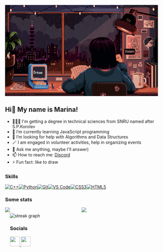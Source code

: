 <div align="center">
<img img height="300" width="600" src="https://github.com/NozdryakovaMarina/nozdryakovamarina/blob/main/assets/header.gif" alt="Title image">
</div>

## Hi👋 My name is Marina!

- 👨🏻‍💻 I'm getting a degree in technical sciences from SNRU named after S.P.Korolev 
- 🌱 I’m currently learning JavaScript programming
- 🤔 I’m looking for help with Algorithms and Data Structures
- 🪄 I am engaged in volunteer activities, help in organizing events
- 💬 Ask me anything, maybe I'll answer)
- 📫 How to reach me: [Discord](https://discord.com/users/nomaari)
- ⚡ Fun fact: like to draw

### Skills

<p align="left"> <a href="https://docs.microsoft.com/en-us/cpp/?view=msvc-170" target="_blank" rel="noreferrer"><img src="https://raw.githubusercontent.com/danielcranney/readme-generator/main/public/icons/skills/cplusplus-colored.svg" width="36" height="36" alt="C++" /></a><a href="https://www.python.org/" target="_blank" rel="noreferrer"><img src="https://raw.githubusercontent.com/danielcranney/readme-generator/main/public/icons/skills/python-colored.svg" width="36" height="36" alt="Python" /></a><a href="https://git-scm.com/" target="_blank" rel="noreferrer"><img src="https://raw.githubusercontent.com/danielcranney/readme-generator/main/public/icons/skills/git-colored.svg" width="36" height="36" alt="Git" /></a><a href="https://code.visualstudio.com/" target="_blank" rel="noreferrer"><img src="https://raw.githubusercontent.com/danielcranney/readme-generator/main/public/icons/skills/visualstudiocode.svg" width="36" height="36" alt="VS Code" /></a><a href="https://www.w3.org/TR/CSS/#css" target="_blank" rel="noreferrer"><img src="https://raw.githubusercontent.com/danielcranney/readme-generator/main/public/icons/skills/css3-colored.svg" width="36" height="36" alt="CSS3" /></a><a href="https://developer.mozilla.org/en-US/docs/Glossary/HTML5" target="_blank" rel="noreferrer"><img src="https://raw.githubusercontent.com/danielcranney/readme-generator/main/public/icons/skills/html5-colored.svg" width="36" height="36" alt="HTML5" /></a> </p>

### Some stats

<div align="center">
  <img height="200" src='https://github-readme-stats.vercel.app/api?username=NozdryakovaMarina&show_icons=true&theme=monokai&bg_color=00000000&line_height=40' align="left" />
  <img height="200" src='https://github-readme-stats.vercel.app/api/top-langs/?username=NozdryakovaMarina&theme=monokai&bg_color=00000000'/> 
</div>

<div>
  <img src="https://streak-stats.demolab.com?user=NozdryakovaMarina&locale=en&mode=daily&theme=dracula&hide_border=false&border_radius=5&order=3" height="230" alt="streak graph"  />
</div>

### Socials

<p align="left"> <a href="https://discord.com/users/nomaari" target="_blank" rel="noreferrer"> <picture> <source media="(prefers-color-scheme: dark)" srcset="https://raw.githubusercontent.com/danielcranney/readme-generator/main/public/icons/socials/discord-dark.svg" /> <source media="(prefers-color-scheme: light)" srcset="https://raw.githubusercontent.com/danielcranney/readme-generator/main/public/icons/socials/discord.svg" /> <img src="https://raw.githubusercontent.com/danielcranney/readme-generator/main/public/icons/socials/discord.svg" width="32" height="32" /> </picture> </a> <a href="https://www.github.com/NozdryakovaMarina" target="_blank" rel="noreferrer"> <picture> <source media="(prefers-color-scheme: dark)" srcset="https://raw.githubusercontent.com/danielcranney/readme-generator/main/public/icons/socials/github-dark.svg" /> <source media="(prefers-color-scheme: light)" srcset="https://raw.githubusercontent.com/danielcranney/readme-generator/main/public/icons/socials/github.svg" /> <img src="https://raw.githubusercontent.com/danielcranney/readme-generator/main/public/icons/socials/github.svg" width="32" height="32" /> </picture> </a></p>
